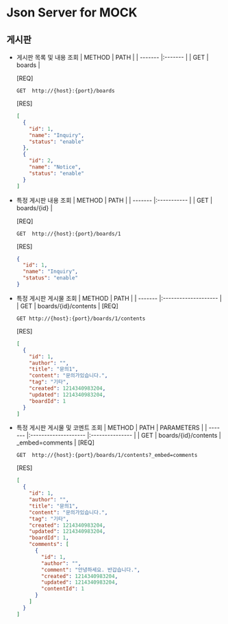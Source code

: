 # Json Server for MOCK

## 게시판
- 게시판 목록 및 내용 조회
  | METHOD  | PATH    |
  | ------- |:------- |
  | GET     | boards  |

  [REQ]
  ```http
  GET  http://{host}:{port}/boards
  ```
  [RES]
  ```json
  [
    {
      "id": 1,
      "name": "Inquiry",
      "status": "enable"
    },
    {
      "id": 2,
      "name": "Notice",
      "status": "enable"
    }
  ]
  ```
- 특정 게시판 내용 조회
  | METHOD  | PATH        | 
  | ------- |:----------- |
  | GET     | boards/{id} |

  [REQ]
  ```http
  GET  http://{host}:{port}/boards/1
  ```
  [RES]
  ```json
  {
    "id": 1,
    "name": "Inquiry",
    "status": "enable"
  }
  ```
- 특정 게시판 게시물 조회
  | METHOD  | PATH                 | 
  | ------- |:-------------------- |
  | GET     | boards/{id}/contents |
  [REQ]
  ```http
  GET http://{host}:{port}/boards/1/contents
  ```
  [RES]
  ```json
  [
    {
      "id": 1,
      "author": "",
      "title": "문의1",
      "content": "문의가있습니다.",
      "tag": "기타",
      "created": 1214340983204,
      "updated": 1214340983204,
      "boardId": 1
    }
  ]
  ```
- 특정 게시판 게시물 및 코멘트 조회
  | METHOD  | PATH                 | PARAMETERS      |
  | ------- |:-------------------- |:--------------- |
  | GET     | boards/{id}/contents | _embed=comments |
  [REQ]
  ```http
  GET  http://{host}:{port}/boards/1/contents?_embed=comments
  ```
  [RES]
  ```json
  [
    {
      "id": 1,
      "author": "",
      "title": "문의1",
      "content": "문의가있습니다.",
      "tag": "기타",
      "created": 1214340983204,
      "updated": 1214340983204,
      "boardId": 1,
      "comments": [
        {
          "id": 1,
          "author": "",
          "comment": "안녕하세요. 반갑습니다.",
          "created": 1214340983204,
          "updated": 1214340983204,
          "contentId": 1
        }
      ]
    }
  ]
  ```
